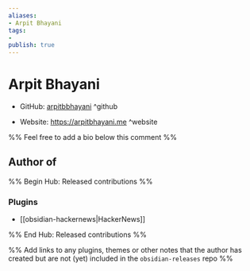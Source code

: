 ```yaml
---
aliases:
- Arpit Bhayani
tags:
- 
publish: true
---
```


# Arpit Bhayani

- GitHub: [arpitbbhayani](https://github.com/arpitbbhayani/) ^github
<!-- - Discord: `@` ^discord-->
- Website: <https://arpitbhayani.me> ^website
<!-- - [[Publish sites|Publish site]]: ^publish-->

%% Feel free to add a bio below this comment %%


## Author of

%% Begin Hub: Released contributions %%
### Plugins
- [[obsidian-hackernews|HackerNews]]

%% End Hub: Released contributions %%

%% Add links to any plugins, themes or other notes that the author has created but are not (yet) included in the `obsidian-releases` repo %%

<!--
### Unlisted plugins

- 
-->

<!--
### Others

- 
-->

<!--
## Sponsor this author

- [[GitHub sponsors]]: [Sponsor @arpitbbhayani on GitHub Sponsors](https://github.com/sponsors/arpitbbhayani) ^github-sponsor
- [[Buy me a coffee]]: ^buy-me-a-coffee
- [[PayPal]]: ^paypal
- [[Patreon]]: ^patreon

-->

<!--
## Follow this author

- [[YouTube Channels|On YouTube]]: ^youtube
- Twitter: ^twitter
- ...
-->
